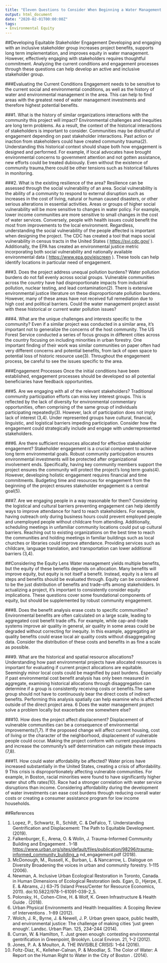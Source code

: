 ```yaml
---
title: "Eleven Questions to Consider When Beginning a Water Management Project"
output: html_document
date: "2020-02-01T00:00:00Z"
tags:
- Environmental Equity
---
```





##Developing Equitable Stakeholder Engagement
Developing and engaging with an inclusive stakeholder group increases project benefits, supports long term implementation, and improves equity in water management. However, effectively engaging with stakeholders requires thoughtful commitment. Analyzing the current conditions and engagement processes through these questions can help develop an active and inclusive stakeholder group.

###Evaluating the Current Conditions
Engagement needs to be sensitive to the current social and environmental conditions, as well as the history of water and environmental management in the area. This can help to find areas with the greatest need of water management investments and therefore highest potential benefits.

###1. What is the history of similar organizations interactions with the community this project will impact?
Environmental challenges and inequities are long term problems. As a result, the context of the historical interactions of stakeholders is important to consider. Communities may be distrustful of engagement depending on past stakeholder interactions. Past action or inaction from stakeholders could have created community trauma(2). Understanding this historical context should shape both how engagement is designed and performed. For example, if local advocates have brought environmental concerns to government attention and not gotten assistance, new efforts could be treated dubiously. Even without the existence of community trauma,there could be other tensions such as historical failures in monitoring.

###2. What is the existing resilience of the area?
Resilience can be assessed through the social vulnerability of an area. Social vulnerability is the ability of a community to respond to external disruption such as increases in the cost of living, natural or human caused disasters, or other serious alterations in essential activities. Areas or groups of higher social vulnerability will be more sensitive to changes in water policy. For example, lower income communities are more sensitive to small changes in the cost of water services. Conversely, people with health issues could benefit the most from improvements to the local environment. Regardless, understanding the social vulnerability of the people affected is important when designing the project. The CDC has created a tool that maps social vulnerability in census tracts in the United States ( https://svi.cdc.gov/ ). Additionally, the EPA has created an environmental justice metric incorporating both social vulnerability and nationally available environmental data ( https://www.epa.gov/ejscreen ). These tools can help identify locations in particular need of engagement.

###3. Does the project address unequal pollution burdens?
Water pollution burdens do not fall evenly across social groups. Vulnerable communities across the country have had disproportionate impacts from industrial pollution, nuclear testing, and lead contamination(2). There is extensive environmental justice literature on these disproportionate pollution burdens. However, many of these areas have not received full remediation due to high cost and political barriers. Could the water management project assist with these historical or current water pollution issues?

###4. What are the unique challenges and interests specific to the community?
Even if a similar project was conducted in a similar area, it’s important not to generalize the concerns of the host community. The US Forest Service conducted a series of focus groups in different cities across the country focusing on including minorities in urban forestry. One important finding of their work was similar communities on paper often had very different concerns and potential benefits, from lack of open space to potential loss of historic resource use(3). Throughout the engagement process, be careful to see the issues specific to the area.

###Engagement Processes
Once the initial conditions have been established, engagement processes should be developed so all potential beneficiaries have feedback opportunities.

###5. Are we engaging with all of the relevant stakeholders?
Traditional community participation efforts can miss key interest groups. This is reflected by the lack of diversity for environmental commentary opportunities, often comprising of the same group of individuals participating repeatedly(3). However, lack of participation does not imply lack of interest (3,4). Under represented groups have cultural, financial, linguistic, and logistical barriers impeding participation. Consider how the engagement could strategically include and engage with underrepresented stakeholders.

###6. Are there sufficient resources allocated for effective stakeholder engagement?
Stakeholder engagement is a crucial component to achieve long term environmental goals. Robust community participation ensures environmental investments will be protected after organizational involvement ends. Specifically, having key community members support the project ensures the community will protect the project’s long term goals(4). However, developing holistic engagement requires financial and time commitments. Budgeting time and resources for engagement from the beginning of the project ensures stakeholder engagement is a central goal(5). 

###7. Are we engaging people in a way reasonable for them?
Considering the logistical and cultural barriers preventing engagement can help identify ways to improve attendance for hard to reach stakeholders. For example, having outreach only during business hours could prevent employed people and unemployed people without childcare from attending. Additionally, scheduling meetings in unfamiliar community locations could put up cultural barriers. Reaching out to existing organizations on the best time to reach the communities and holding meetings in familiar buildings such as local churches or libraries could improve attendance. Providing services such as childcare, language translation, and transportation can lower additional barriers (3,4).

##Considering the Equity Lens
Water management yields multiple benefits, but the equity of these benefits depends on allocation. Many
benefits will improve equity, but equity is not itself a benefit. Instead, equity is a lens all steps and benefits should be evaluated through. Equity can be considered to be the just distribution of benefits and trade-offs among stakeholders. In actualizing a project, it’s important to consistently consider equity implications. These questions cover some foundational components of equity, but should be supplemented by robust community engagement.

###8. Does the benefit analysis erase costs to specific communities?
Environmental benefits are often calculated on a large scale, leading to aggregated cost benefit trade offs. For example, while cap-and-trade systems improve air quality in general, air quality in some areas could be degraded without correcting for inequity. In this example, aggregating air quality benefits could erase local air quality costs without disaggregating data. Consider the distribution of these costs and benefits in as fine a scale as possible.

###9. What are the historical and spatial resource allocations?
Understanding how past environmental projects have allocated resources is important for evaluating if current project allocations are equitable. Seemingly minor local costs could be magnified by past burdens. Especially if past environmental cost benefit analysis has only been measured in aggregate, examining historical allocations through disaggregation can determine if a group is consistently receiving costs or benefits.The same group should not have to continuously bear the direct costs of indirect benefits. Performing this analysis spatially can help examine who is affected outside of the direct project area. 6 Does the water management project solve a problem locally but exacerbate one somewhere else?

###10. How does the project affect displacement?
Displacement of vulnerable communities can be a consequence of environmental improvements(1,7). If the proposed change will affect current housing, cost of living or the character of the neighborhood, displacement of vulnerable people could occur. Making the project conform with current populations and increase the community’s self determination can mitigate these impacts (7,8). 

###11. How could water affordability be affected?
Water prices have increased substantially in the United States, creating a crisis of affordability. 9 This crisis is disproportionately affecting vulnerable communities. For example, in Boston, racial minorities were found to have significantly higher water shut offs rates(10). Race had a stronger correlation with water service disruptions than income. Considering affordability during the development of water investments can ease cost burdens through reducing overall water costs or creating a consumer assistance program for low income households.

##References
1. Lopez, P., Schwartz, R., Schildt, C. & DeFalco, T. Understanding Gentrification and Displacement: The
Path to Equitable Development. (2019).
2. Falkenburger, E., Arena, O. & Wolin, J. Trauma-Informed Community Building and Engagement . 1–18
https://www.urban.org/sites/default/files/publication/98296/trauma-informed_community_building_a
nd_engagement.pdf (2018).
3. McDonough, M., Russell, K., Burban, L. & Nancarrow, L. Dialogue on Diversity Broadening the voices in
urban and community forestry. 1–115 (2006).
4. Newman, A. Inclusive Urban Ecological Restoration in Toronto, Canada. in Human Dimensions of
Ecological Restoration (eds. Egan, D., Hjerpe, E. E. & Abrams, J.) 63–75 (Island Press/Center for Resource
Economics, 2011). doi:10.5822/978-1-61091-039-2_5.
5. Polonsky, H., Cohen-Cline, H. & Wolf, K. Green Infrastructure & Health Guide . (2018).
6. Urban Physical Environments and Health Inequalities: A Scoping Review of Interventions . 1–89 (2012).
7. Wolch, J. R., Byrne, J. & Newell, J. P. Urban green space, public health, and environmental justice: The
challenge of making cities ‘just green enough’. Landsc. Urban Plan. 125, 234–244 (2014).
8. Curran, W. & Hamilton, T. Just green enough: contesting environmental gentrification in Greenpoint,
Brooklyn. Local Environ. 21, 1–2 (2012).
9. Jones, P. A. & Moulton, A. THE INVISIBLE CRISIS: 1–64 (2016).
10. Foltz-Diaz, K., Kelleher-Calnan, P. & Moodliar, S. The Color of Water: A Report on the Human Right to
Water in the City of Boston . (2014).
